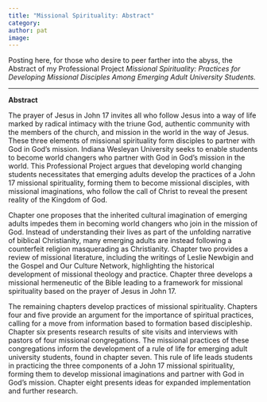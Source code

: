 ```yaml
---
title: "Missional Spirituality: Abstract"
category:
author: pat
image: 
---
```

Posting here, for those who desire to peer farther into the abyss, the Abstract of my Professional Project&nbsp;<em>Missional Spirituality: Practices for Developing Missional Disciples Among Emerging Adult University Students.</em>

---
<strong>Abstract</strong>

The prayer of Jesus in John 17 invites all who follow Jesus into a way of life marked by radical intimacy with the triune God, authentic community with the members of the church, and mission in the world in the way of Jesus. These three elements of missional spirituality form disciples to partner with God in God’s mission. Indiana Wesleyan University seeks to enable students to become world changers who partner with God in God’s mission in the world. This Professional Project argues that developing world changing students necessitates that emerging adults develop the practices of a John 17 missional spirituality, forming them to become missional disciples, with missional imaginations, who follow the call of Christ to reveal the present reality of the Kingdom of God.

Chapter one proposes that the inherited cultural imagination of emerging adults impedes them in becoming world changers who join in the mission of God. Instead of understanding their lives as part of the unfolding narrative of biblical Christianity, many emerging adults are instead following a counterfeit religion masquerading as Christianity. Chapter two provides a review of missional literature, including the writings of Leslie Newbigin and the Gospel and Our Culture Network, highlighting the historical development of missional theology and practice. Chapter three develops a missional hermeneutic of the Bible leading to a framework for missional spirituality based on the prayer of Jesus in John 17.

The remaining chapters develop practices of missional spirituality. Chapters four and five provide an argument for the importance of spiritual practices, calling for a move from information based to formation based discipleship. Chapter six presents research results of site visits and interviews with pastors of four missional congregations. The missional practices of these congregations inform the development of a rule of life for emerging adult university students, found in chapter seven. This rule of life leads students in practicing the three components of a John 17 missional spirituality, forming them to develop missional imaginations and partner with God in God’s mission. Chapter eight presents ideas for expanded implementation and further research.
